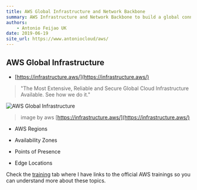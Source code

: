 ```yaml
---
title: AWS Global Infrastructure and Network Backbone
summary: AWS Infrastructure and Network Backbone to build a global connection.
authors:
    - Antonio Feijao UK
date: 2019-06-19
site_url: https://www.antoniocloud/aws/
---
```


## AWS Global Infrastructure

* [https://infrastructure.aws/](https://infrastructure.aws/)
> "The Most Extensive, Reliable and Secure Global Cloud Infrastructure Available. See how we do it."

![AWS Global Infrastructure](/images/aws-map.png)
> image by aws [https://infrastructure.aws/](https://infrastructure.aws/)

- AWS Regions

- Availability Zones

- Points of Presence

- Edge Locations

Check the [training](/training/) tab where I have links to the official AWS trainings so you can understand more about these topics.
